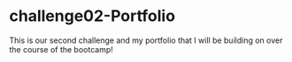 # challenge02-Portfolio
This is our second challenge and my portfolio that I will be building on over the course of the bootcamp!
